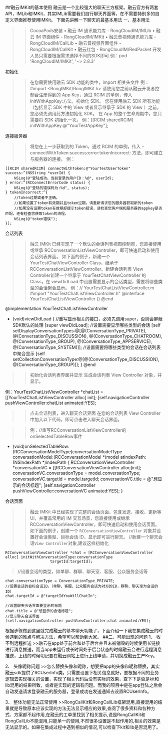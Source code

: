 ##融云IMKit的基本使用
融云是一个比较强大的聊天三方框架。融云官方有两套API，IMLib和IMKit，其实IMLib需要我们自行聊天界面等，在不需要特别多的自定义界面推荐使用IMKit。
下面先讲解一下聊天的最基本用法
一、基本用法
>>CocoaPods安装
•	融云 IM 通讯能力库 - RongCloudIM/IMLib
•	融云 IM 界面组件 - RongCloudIM/IMKit
•	融云音视频通讯能力库 - RongCloudIM/CallLib
•	融云音视频界面组件 - RongCloudIM/CallKit
•	融云红包 - RongCloudIM/RedPacket
开发人员只需要根据需求选择不同的SDK即可
例：pod 'RongCloudIM/IMKit', '~> 2.8.3' 

初始化
>>在您需要使用融云 SDK 功能的类中，import 相关头文件
例：#import <RongIMKit/RongIMKit.h>
请使用您之前从融云开发者控制台注册得到的 App Key，通过 RCIM 的单例，传入 initWithAppKey:方法，初始化 SDK。
您在使用融云 SDK 所有功能（包括显示 SDK 中的 View 或者显示继承于 SDK 的 View ）之前，您必须先调用此方法初始化 SDK。 在 App 的整个生命周期中，您只需要将 SDK 初始化一次。
例：[[RCIM sharedRCIM] initWithAppKey:@"YourTestAppKey"];

连接服务器
>>将您在上一步获取到的 Token，通过 RCIM 的单例，传入 -connectWithToken:success:error:tokenIncorrect: 方法，即可建立与服务器的连接。
例：
```Object-C
[[RCIM sharedRCIM] connectWithToken:@"YourTestUserToken"     success:^(NSString *userId) {
    NSLog(@"登陆成功。当前登录的用户ID：%@", userId);
} error:^(RCConnectErrorCode status) {
    NSLog(@"登陆的错误码为:%d", status);
} tokenIncorrect:^{
    //token过期或者不正确。
    //如果设置了token有效期并且token过期，请重新请求您的服务器获取新的token
    //如果没有设置token有效期却提示token错误，请检查您客户端和服务器的appkey是否匹配，还有检查您获取token的流程。
    NSLog(@"token错误");
}];
```

会话列表
>>融云 IMKit 已经实现了一个默认的会话列表视图控制器，您直接使用或继承 RCConversationListViewController，即可快速启动和使用会话列表界面。    如下面的例子，新建一个 YourTestChatViewController Class，继承于 RCConversationListViewController。新建会话列表 View Controller新建一个继承于 YourTestChatViewController 的 Class，在 viewDidLoad 中设置需要显示的会话类型，需要将哪些类型的会话聚合显示。
例：//  YourTestChatListViewController.m
#import "YourTestChatListViewController.h"
@interface YourTestChatListViewController ()
@end

@implementation YourTestChatListViewController
- (void)viewDidLoad {
    //重写显示相关的接口，必须先调用super，否则会屏蔽SDK默认的处理
    [super viewDidLoad];
      //设置需要显示哪些类型的会话
      [self setDisplayConversationTypes:@[@(ConversationType_PRIVATE),
                                          @(ConversationType_DISCUSSION),
                                          @(ConversationType_CHATROOM),
                                          @(ConversationType_GROUP),
                                          @(ConversationType_APPSERVICE),
                                          @(ConversationType_SYSTEM)]];
      //设置需要将哪些类型的会话在会话列表中聚合显示
      [self setCollectionConversationType:@[@(ConversationType_DISCUSSION),
                                            @(ConversationType_GROUP)]];
}
@end

>>初始化会话列表界面并显示
生成会话列表 View Controller 对象，并显示。

例：YourTestChatListViewController *chatList = [[YourTestChatListViewController alloc] init];
[self.navigationController pushViewController:chatList animated:YES];

>>点击会话列表，进入聊天会话界面
在您的会话列表 View Controller 中加入以下代码，即可点击进入聊天会话界面。

>>例：//重写RCConversationListViewController的onSelectedTableRow事件
- (void)onSelectedTableRow:(RCConversationModelType)conversationModelType
         conversationModel:(RCConversationModel *)model
               atIndexPath:(NSIndexPath *)indexPath {
    RCConversationViewController *conversationVC = [[RCConversationViewController alloc]init];
    conversationVC.conversationType = model.conversationType;
    conversationVC.targetId = model.targetId;
    conversationVC.title = @"想显示的会话标题";
    [self.navigationController pushViewController:conversationVC animated:YES];
}

会话页面
>>融云 IMKit 中已经实现了完整的会话页面，包含发送、接收、更新等 UI，并覆盖常用的 IM 交互场景，您直接使用或继承 RCConversationViewController，即可快速启动和使用会话页面。
如下面的例子，创建一个 `RCConversationViewController` 对象并设置好会话类型、目标会话 ID，显示即可进行聊天。
//新建一个聊天会话`View Controller`对象,建议这样初始化

```
RCConversationViewController *chat = [RCConversationViewController alloc] initWithConversationType:conversationType
                    targetId:targetId];

```


>//设置会话的类型，如单聊、群聊、聊天室、客服、公众服务会话等

```
chat.conversationType = ConversationType_PRIVATE;
//设置会话的目标会话ID。（单聊、客服、公众服务会话为对方的ID，群聊、聊天室为会话的ID）
chat.targetId = @"targetIdYouWillChatIn";

//设置聊天会话界面要显示的标题
chat.title = @"想显示的会话标题";
//显示聊天会话界面
[self.navigationController pushViewController:chat animated:YES];

```


根据步骤做到这里就完成融云的基本聊天功能了，下面介绍一下我在集成融云的时候遇到的难点与解决方法，希望可以帮助到大家。
##二、可能出现的问题
1、	收不到远程推送
	>>融云在app处于前台和处于后台并且未被销毁的时候使用长链接进行消息推送，而当app未运行或长时间处于后台状态的时候融云会进行远程消息推送，上线的时候切记要在融云网站上进行上线申请，并切换成融云生产Key。

2、	头像昵称问题
	>>怎么替换头像和昵称，想要把app的头像和昵称替换，其实融云sdk提供了RCUserInfo类，只需要设置下相关信息就好，要根据不同的业务逻辑去实现相关的设置，实现了相关代码后没有实际的效果，查下下是否是kit和lib混用的结果所致，或者是实现的逻辑有问题。而我的项目中是在app登陆之后会自动发送请求登录融云的服务器，登录成功在发送通知去设置RCUserInfo。

3、	整体功能无法正常使用
	>>RongCallKit和RongCallLib框架混用,直接混用的结果就是导致原本应该实现的方法无法显示相应的效果,查阅了很多资料和各种方式、方案都不起作用,在融云的工单里找到了相关提示,说是RongCallKit和RongCallLib不能混用,只能单一的使用,不然很多设置是不起作用的,相关的效果是无法显示的。如果在集成过程中遇到相似的情况,可以检查下kit和lib是否混用了。
